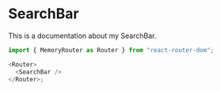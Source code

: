 # SearchBar

This is a documentation about my SearchBar.

```js
import { MemoryRouter as Router } from "react-router-dom";

<Router>
  <SearchBar />
</Router>;
```
